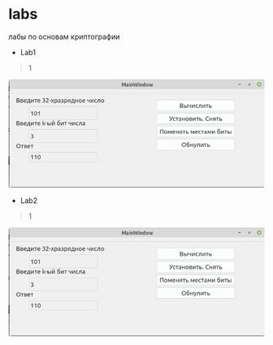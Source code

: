 # labs
лабы по основам криптографии

- Lab1

> 1

![Lab1](https://github.com/elizarpif/labs/blob/master/screen.png)

- Lab2

> 1

![Lab1](https://github.com/elizarpif/labs/blob/master/screen.png)
